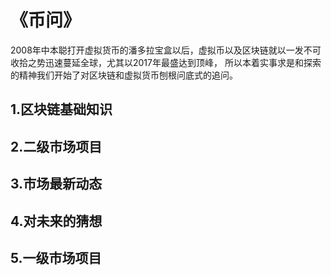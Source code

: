 
《币问》
===================
2008年中本聪打开虚拟货币的潘多拉宝盒以后，虚拟币以及区块链就以一发不可收拾之势迅速蔓延全球，尤其以2017年最盛达到顶峰，
所以本着实事求是和探索的精神我们开始了对区块链和虚拟货币刨根问底式的追问。

## 1.区块链基础知识

## 2.二级市场项目

## 3.市场最新动态

## 4.对未来的猜想

## 5.一级市场项目
